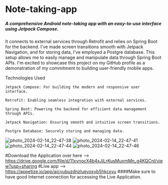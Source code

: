 # Note-taking-app
##### A comprehensive Android note-taking app with an easy-to-use interface using Jetpack Compose. 
It connects to external services through Retrofit and relies on Spring Boot for the backend.
I've made screen transitions smooth with Jetpack Navigation, and for storing data, I've employed a Postgre database. 
This setup allows me to easily manage and manipulate data through Spring Boot APIs. 
I'm excited to showcase this project on my GitHub profile as a demonstration of my commitment to building user-friendly mobile apps.


Technologies Used

    Jetpack Compose: For building the modern and responsive user interface.

    Retrofit: Enabling seamless integration with external services.

    Spring Boot: Powering the backend for efficient data management through APIs.

    Jetpack Navigation: Ensuring smooth and intuitive screen transitions.

    Postgre Database: Securely storing and managing data.

![photo_2024-02-14_22-47-38](https://github.com/Ankit3002/Note-taking-app/assets/87632539/1e3aaade-45dc-4fb5-bcba-b31625398bc5)
![photo_2024-02-14_22-47-41](https://github.com/Ankit3002/Note-taking-app/assets/87632539/429df776-781c-4a7a-a062-95c92e5c4750)
![photo_2024-02-14_22-47-44](https://github.com/Ankit3002/Note-taking-app/assets/87632539/c6698127-58e3-4f01-bb04-481a5e3ac6a3)
![photo_2024-02-14_22-47-46](https://github.com/Ankit3002/Note-taking-app/assets/87632539/174fb1e6-ccb9-46d2-8810-0a42821db8f6)

#Download the Application over here --> https://drive.google.com/file/d/11xvnocX4b4xJiLrKusMuxmMn_g4KQCnl/view?usp=sharing
#Live app --> https://appetize.io/app/aicvubuzdnzluevoxyb5hkcxvu
####Make sure to have good Internet connection for accessing the Live Application.
